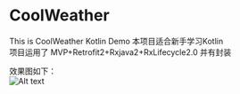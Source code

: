 # CoolWeather
This is CoolWeather Kotlin Demo
本项目适合新手学习Kotlin<br/>
项目运用了 MVP+Retrofit2+Rxjava2+RxLifecycle2.0 并有封装

效果图如下：<br/>
![Alt text](https://github.com/ArdWang/CoolWeather/blob/master/app/src/main/gif/QQ20180824-111300.gif)
